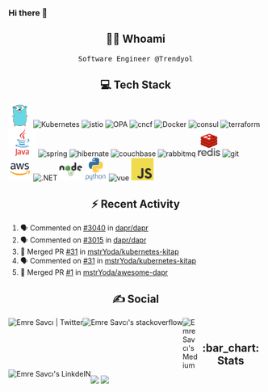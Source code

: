 ### Hi there 👋

<h2 align="center"> 👨‍💻 Whoami</h2>
<p align="center">
  <samp>Software Engineer @Trendyol</samp>
</p>


<h2 align="center"> 💻 Tech Stack</h2>
<p align="left">
  <img src="https://raw.githubusercontent.com/devicons/devicon/master/icons/go/go-original.svg" alt="react" width="45" height="45" />
  <img src="https://www.vectorlogo.zone/logos/kubernetes/kubernetes-icon.svg" alt="Kubernetes"/>
  <img src="https://www.vectorlogo.zone/logos/istioio/istioio-icon.svg" alt="istio"/>
  <img src="https://www.vectorlogo.zone/logos/openpolicyagent/openpolicyagent-ar21.svg" alt="OPA"/>
  <img src="https://www.vectorlogo.zone/logos/cncfio/cncfio-ar21.svg" alt="cncf"/>
  <img src="https://www.vectorlogo.zone/logos/docker/docker-ar21.svg" alt="Docker"/>
  <img src="https://www.vectorlogo.zone/logos/consulio/consulio-ar21.svg" alt="consul"/>
  <img src="https://www.vectorlogo.zone/logos/terraformio/terraformio-ar21.svg" alt="terraform"/>
  <img src="https://raw.githubusercontent.com/devicons/devicon/master/icons/java/java-original-wordmark.svg" alt="java" width="55" height="55" />
  <img src="https://www.vectorlogo.zone/logos/springio/springio-ar21.svg" alt="spring"/>
  <img src="https://www.vectorlogo.zone/logos/hibernate/hibernate-ar21.svg" alt="hibernate"/>
  <img src="https://www.vectorlogo.zone/logos/couchbase/couchbase-ar21.svg" alt="couchbase"/>
  <img src="https://www.vectorlogo.zone/logos/rabbitmq/rabbitmq-ar21.svg" alt="rabbitmq"/>
  <img src="https://raw.githubusercontent.com/devicons/devicon/master/icons/redis/redis-original-wordmark.svg" alt="redis" width="45" height="45" />
  <img src="https://www.vectorlogo.zone/logos/git-scm/git-scm-ar21.svg" alt="git"/>
  <img src="https://raw.githubusercontent.com/github/explore/80688e429a7d4ef2fca1e82350fe8e3517d3494d/topics/aws/aws.png" alt="aws" width="45" height="45" />
  <img src="https://www.vectorlogo.zone/logos/dotnet/dotnet-ar21.svg" alt=".NET" />
  <img src="https://raw.githubusercontent.com/devicons/devicon/master/icons/nodejs/nodejs-original-wordmark.svg" alt="nodejs" width="45" height="45" />
  <img src="https://raw.githubusercontent.com/devicons/devicon/master/icons/python/python-original-wordmark.svg" alt="python" width="45" height="45" />
  <img src="https://www.vectorlogo.zone/logos/vuejs/vuejs-ar21.svg" alt="vue" />
  <img src="https://raw.githubusercontent.com/devicons/devicon/master/icons/javascript/javascript-original.svg" alt="javascript" width="45" height="45" />
</p>


<h2 align="center"> ⚡ Recent Activity</h2>

<!--START_SECTION:activity-->
1. 🗣 Commented on [#3040](https://github.com/dapr/dapr/issues/3040) in [dapr/dapr](https://github.com/dapr/dapr)
2. 🗣 Commented on [#3015](https://github.com/dapr/dapr/issues/3015) in [dapr/dapr](https://github.com/dapr/dapr)
3. 🎉 Merged PR [#31](https://github.com/mstrYoda/kubernetes-kitap/pull/31) in [mstrYoda/kubernetes-kitap](https://github.com/mstrYoda/kubernetes-kitap)
4. 🗣 Commented on [#31](https://github.com/mstrYoda/kubernetes-kitap/issues/31) in [mstrYoda/kubernetes-kitap](https://github.com/mstrYoda/kubernetes-kitap)
5. 🎉 Merged PR [#1](https://github.com/mstrYoda/awesome-dapr/pull/1) in [mstrYoda/awesome-dapr](https://github.com/mstrYoda/awesome-dapr)
<!--END_SECTION:activity-->


<h2 align="center">✍️ Social</h2>
<p align="left">
  <a href="https://twitter.com/mstrYoda_" title='Twitter'>
    <img align="left" alt="Emre Savcı | Twitter" src="https://img.icons8.com/fluent/32/000000/twitter.png" />
  </a>
  
  <a href="https://stackoverflow.com/users/4430183/emre-savcı" title='stackoverflow'>
    <img align="left" alt="Emre Savcı's stackoverflow" src="https://img.icons8.com/color/32/000000/stackoverflow.png" />
  </a>
  
  <a href="https://medium.com/@mstrYoda" title='Medium'>
    <img align="left" alt="Emre Savcı's Medium" width="32px" src="https://cdn.jsdelivr.net/npm/simple-icons@3.2.0/icons/medium.svg" />
  </a>

  <a href="https://www.linkedin.com/in/emre-savcı-70a849a6/" title='Linkedin'>
    <img align="left" alt="Emre Savcı's LinkdeIN" src="https://img.icons8.com/color/32/000000/linkedin.png" />
  </a>
  <br>
</p>


<h2 align="center">:bar_chart: Stats </h2>
<p align="left">
  
 <img src="https://github-readme-stats.vercel.app/api?username=mstrYoda&show_icons=true&theme=white"/>
 <img src="https://github-readme-stackoverflow.vercel.app/?userID=4430183"/>
 
</p>
